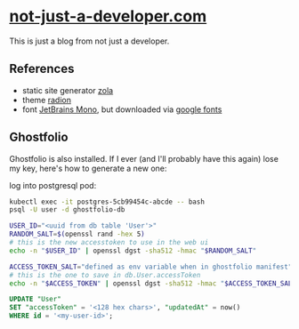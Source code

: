 # [not-just-a-developer.com](http://not-just-a-developer.com)

This is just a blog from not just a developer.


## References
- static site generator [zola][1]
- theme [radion][2]
- font [JetBrains Mono][3], but downloaded via [google fonts][4]

[1]: https://github.com/getzola/zola
[2]: https://github.com/micahkepe/radion
[3]: https://github.com/JetBrains/JetBrainsMono
[4]: https://fonts.google.com/specimen/JetBrains+Mono


## Ghostfolio

Ghostfolio is also installed. If I ever (and I'll probably have this again) lose my key, here's how to generate a new one:

log into postgresql pod:
```bash
kubectl exec -it postgres-5cb99454c-abcde -- bash
psql -U user -d ghostfolio-db
```

```bash
USER_ID="<uuid from db table 'User'>"
RANDOM_SALT=$(openssl rand -hex 5)
# this is the new accesstoken to use in the web ui
echo -n "$USER_ID" | openssl dgst -sha512 -hmac "$RANDOM_SALT"

ACCESS_TOKEN_SALT="defined as env variable when in ghostfolio manifest"
# this is the one to save in db.User.accessToken
echo -n "$ACCESS_TOKEN" | openssl dgst -sha512 -hmac "$ACCESS_TOKEN_SALT"
```

```sql
UPDATE "User"
SET "accessToken" = '<128 hex chars>', "updatedAt" = now()
WHERE id = '<my-user-id>';
```
